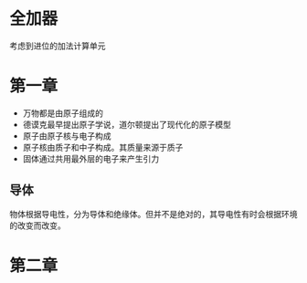 # 全加器
考虑到进位的加法计算单元

# 第一章
- 万物都是由原子组成的
- 德谟克最早提出原子学说，道尔顿提出了现代化的原子模型
- 原子由原子核与电子构成
- 原子核由质子和中子构成。其质量来源于质子
- 固体通过共用最外层的电子来产生引力

## 导体
物体根据导电性，分为导体和绝缘体。但并不是绝对的，其导电性有时会根据环境的改变而改变。


# 第二章
